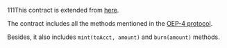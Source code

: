111This contract is extended from [here](https://github.com/ONT-Avocados/python-template/blob/master/OEP4Sample/OEP4Sample_compiler2.0.py).

The contract includes all the methods mentioned in the [OEP-4 protocol](https://github.com/ontio/OEPs/blob/master/OEPS/OEP-4.mediawiki).

Besides, it also includes ```mint(toAcct, amount)``` and ```burn(amount)``` methods.
